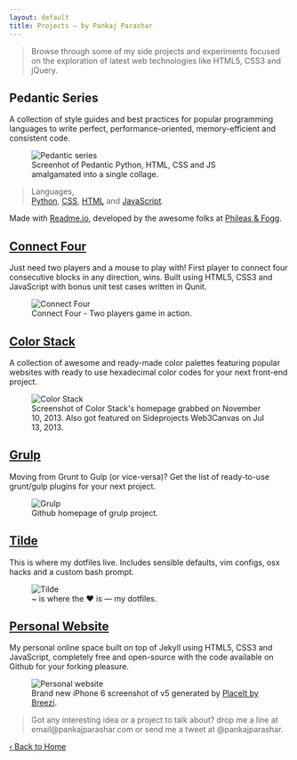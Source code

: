 ```yaml
---
layout: default
title: Projects — by Pankaj Parashar
---
```


<article>
    <blockquote>
        <p>Browse through some of my side projects and experiments focused on the exploration of latest web technologies like HTML5, CSS3 and jQuery.</p>   
    </blockquote>
</article>

<article>   
    <h2>Pedantic Series</h2>
    <p>A collection of style guides and best practices for popular programming languages to write perfect, performance-oriented, memory-efficient and consistent code.</p>
    <figure>
        <img src="http://res.cloudinary.com/dw9fem4ki/image/upload/v1418549469/pedantic_asnj0p.png" alt="Pedantic series">
        <figcaption>Screenhot of Pedantic Python, HTML, CSS and JS amalgamated into a single collage.</figcaption>
    </figure>
    <blockquote>
        <p>Languages,<br><a href="http://pedantic-python.readme.io/">Python</a>, <a href="http://pedantic-css.readme.io/">CSS</a>, <a href="http://pedantic-html.readme.io/">HTML</a> and <a href="http://pedantic-js.readme.io/">JavaScript</a>.</p>
    </blockquote>
    <p>Made with <a href="https://readme.io/">Readme.io</a>, developed by the awesome folks at <a href="http://phileasandfogg.com/">Phileas & Fogg</a>.</p>
</article>

<article>
    <h2><a href="http://pankajparashar.com/connect-four/">Connect Four</a></h2>
    <p>Just need two players and a mouse to play with! First player to connect four consecutive blocks in any direction, wins. Built using HTML5, CSS3 and JavaScript with bonus unit test cases written in Qunit.</p>
    <figure>
        <img src="http://res.cloudinary.com/dw9fem4ki/image/upload/v1418907523/connect-four_ikpadu.png" alt="Connect Four">
        <figcaption>Connect Four - Two players game in action.</figcaption>
    </figure>
</article>

<article>
    <h2><a href="http://pankajparashar.github.io/color-stack/">Color Stack</a></h2>
    <p>A collection of awesome and ready-made color palettes featuring popular websites with ready to use hexadecimal color codes for your next front-end project.</p>
    <figure>
        <img src="http://res.cloudinary.com/dw9fem4ki/image/upload/v1391875675/Color_Stack_jh8liu.png" alt="Color Stack">
        <figcaption>Screenshot of Color Stack's homepage grabbed on November 10, 2013. Also got featured on Sideprojects Web3Canvas on Jul 13, 2013.</figcaption>
    </figure>
</article>

<article>
    <h2><a href="https://github.com/pankajparashar/grulp/blob/master/README.md">Grulp</a></h2>
    <p>Moving from Grunt to Gulp (or vice-versa)? Get the list of ready-to-use grunt/gulp plugins for your next project.</p>
    <figure>
        <img src="http://res.cloudinary.com/dw9fem4ki/image/upload/v1391875671/Grulp_d1t3u6.png" alt="Grulp">
        <figcaption>Github homepage of grulp project.</figcaption>
    </figure>
</article>

<article>
    <h2><a href="https://github.com/pankajparashar/tilde">Tilde</a></h2>
    <p>This is where my dotfiles live. Includes sensible defaults, vim configs, osx hacks and a custom bash prompt.</p>
    <figure>
        <img src="http://res.cloudinary.com/dw9fem4ki/image/upload/v1416122553/tilde.png" alt="Tilde">
        <figcaption>~ is where the ♥ is — my dotfiles.</figcaption>
    </figure>
</article>

<article>
    <h2><a href="http://pankajparashar.com">Personal Website</a></h2>
    <p>My personal online space built on top of Jekyll using HTML5, CSS3 and JavaScript, completely free and open-source with the code available on Github for your forking pleasure.</p>
    <figure>
        <img src="https://exposure.imgix.net/production/photos/3bs8z5scjcjqyqfrvrz74jgfxgfu5wmifeob/original.jpg?fm=pjpg&auto=format&q=95&fm=jpg&w=2300" alt="Personal website">
        <figcaption>Brand new iPhone 6 screenshot of v5 generated by <a href="https://placeit.net/">PlaceIt by Breezi</a>.</figcaption>
    </figure>
</article>

<article>
   <blockquote>
        <p>Got any interesting idea or a project to talk about? drop me a line at email@pankajparashar.com or send me a tweet at @pankajparashar.</p>               
   </blockquote>    
   <p><a href="/">‹ Back to Home</a></p>
</article>